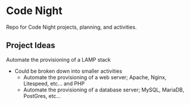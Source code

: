 # Code Night
Repo for Code Night projects, planning, and activities.

## Project Ideas
Automate the provisioning of a LAMP stack
* Could be broken down into smaller activities
  * Automate the provisioning of a web server; Apache, Nginx, Litespeed, etc... and PHP
  * Automate the provisioning of a database server; MySQL, MariaDB, PostGres, etc...
